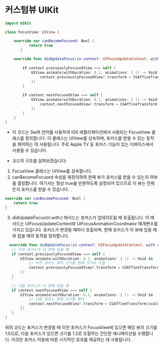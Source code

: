 # 커스텀뷰 UIKit

```swift
import UIKit

class FocusView: UIView {

    override var canBecomeFocused: Bool {
           return true
       }
    
    override func didUpdateFocus(in context: UIFocusUpdateContext, with coordinator: UIFocusAnimationCoordinator) {
        
        if context.previouslyFocusedView === self {
            UIView.animate(withDuration: 0.1, animations: { () -> Void in
                context.previouslyFocusedView?.transform = CGAffineTransform(scaleX: 1.0, y: 1.0)
            })
        }
        
        if context.nextFocusedView === self {
            UIView.animate(withDuration: 0.1, animations: { () -> Void in
                context.nextFocusedView?.transform = CGAffineTransform(scaleX: 1.2, y: 1.2)
            })
        }
    }
}
```
- 이 코드는 Swift 언어를 사용하여 iOS 애플리케이션에서 사용되는 FocusView 클래스를 정의합니다. 이 클래스는 UIView를 상속하며, 포커스를 받을 수 있는 동작을 제어하는 데 사용됩니다. 주로 Apple TV 등 포커스 기능이 있는 디바이스에서 사용될 수 있습니다.

- 코드의 구조를 살펴보겠습니다:

1. FocusView 클래스는 UIView를 상속합니다.
2. canBecomeFocused 속성을 재정의하여 현재 뷰가 포커스를 받을 수 있는지 여부를 결정합니다. 여기서는 항상 true를 반환하도록 설정되어 있으므로 이 뷰는 언제든지 포커스를 받을 수 있습니다.

```swift
override var canBecomeFocused: Bool {
    return true
}

```
3. didUpdateFocus(in:with:) 메서드는 포커스가 업데이트될 때 호출됩니다. 이 메서드는 UIFocusUpdateContext와 UIFocusAnimationCoordinator 매개변수를 가지고 있습니다. 포커스가 변경될 때마다 호출되며, 현재 포커스가 이 뷰에 있을 때와 없을 때의 동작을 정의합니다.
 ```swift
   override func didUpdateFocus(in context: UIFocusUpdateContext, with coordinator: UIFocusAnimationCoordinator) {
    // 이전 포커스가 이 뷰에 있을 때
    if context.previouslyFocusedView === self {
        UIView.animate(withDuration: 0.1, animations: { () -> Void in
            // 이전 포커스 뷰의 크기를 원래 크기로 조절
            context.previouslyFocusedView?.transform = CGAffineTransform(scaleX: 1.0, y: 1.0)
        })
    }
    
    // 다음 포커스가 이 뷰에 있을 때
    if context.nextFocusedView === self {
        UIView.animate(withDuration: 0.1, animations: { () -> Void in
            // 다음 포커스 뷰의 크기를 확대
            context.nextFocusedView?.transform = CGAffineTransform(scaleX: 1.2, y: 1.2)
        })
    }
}
```
위의 코드는 포커스가 변경될 때 이전 포커스가 FocusView에 있으면 해당 뷰의 크기를 1.0으로, 다음 포커스가 있으면 크기를 1.2로 조절하는 간단한 애니메이션을 수행합니다. 이것은 포커스 이동에 따른 시각적인 효과를 제공하는 데 사용됩니다.

